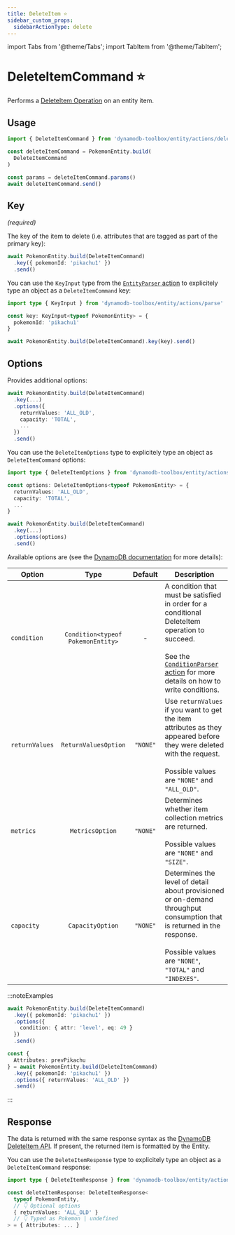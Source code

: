 ```yaml
---
title: DeleteItem ⭐️
sidebar_custom_props:
  sidebarActionType: delete
---
```


import Tabs from '@theme/Tabs';
import TabItem from '@theme/TabItem';

# DeleteItemCommand ⭐️

Performs a [DeleteItem Operation](https://docs.aws.amazon.com/amazondynamodb/latest/APIReference/API_DeleteItem.html) on an entity item.

## Usage

```ts
import { DeleteItemCommand } from 'dynamodb-toolbox/entity/actions/delete'

const deleteItemCommand = PokemonEntity.build(
  DeleteItemCommand
)

const params = deleteItemCommand.params()
await deleteItemCommand.send()
```

## Key

<p style={{ marginTop: '-15px' }}><i>(required)</i></p>

The key of the item to delete (i.e. attributes that are tagged as part of the primary key):

```ts
await PokemonEntity.build(DeleteItemCommand)
  .key({ pokemonId: 'pikachu1' })
  .send()
```

You can use the `KeyInput` type from the [`EntityParser` action](../16-parse/index.md) to explicitely type an object as a `DeleteItemCommand` key:

```ts
import type { KeyInput } from 'dynamodb-toolbox/entity/actions/parse'

const key: KeyInput<typeof PokemonEntity> = {
  pokemonId: 'pikachu1'
}

await PokemonEntity.build(DeleteItemCommand).key(key).send()
```

## Options

Provides additional options:

```ts
await PokemonEntity.build(DeleteItemCommand)
  .key(...)
  .options({
    returnValues: 'ALL_OLD',
    capacity: 'TOTAL',
    ...
  })
  .send()
```

You can use the `DeleteItemOptions` type to explicitely type an object as `DeleteItemCommand` options:

```ts
import type { DeleteItemOptions } from 'dynamodb-toolbox/entity/actions/delete'

const options: DeleteItemOptions<typeof PokemonEntity> = {
  returnValues: 'ALL_OLD',
  capacity: 'TOTAL',
  ...
}

await PokemonEntity.build(DeleteItemCommand)
  .key(...)
  .options(options)
  .send()
```

Available options are (see the [DynamoDB documentation](https://docs.aws.amazon.com/amazondynamodb/latest/APIReference/API_DeleteItem.html#API_DeleteItem_RequestParameters) for more details):

| Option         |               Type                | Default  | Description                                                                                                                                                                                                             |
| -------------- | :-------------------------------: | :------: | ----------------------------------------------------------------------------------------------------------------------------------------------------------------------------------------------------------------------- |
| `condition`    | `Condition<typeof PokemonEntity>` |    -     | A condition that must be satisfied in order for a conditional DeleteItem operation to succeed.<br/><br/>See the [`ConditionParser` action](../17-parse-condition/index.md) for more details on how to write conditions. |
| `returnValues` |       `ReturnValuesOption`        | `"NONE"` | Use `returnValues` if you want to get the item attributes as they appeared before they were deleted with the request.<br/><br/>Possible values are `"NONE"` and `"ALL_OLD"`.                                            |
| `metrics`      |          `MetricsOption`          | `"NONE"` | Determines whether item collection metrics are returned.<br/><br/>Possible values are `"NONE"` and `"SIZE"`.                                                                                                            |
| `capacity`     |         `CapacityOption`          | `"NONE"` | Determines the level of detail about provisioned or on-demand throughput consumption that is returned in the response.<br/><br/>Possible values are `"NONE"`, `"TOTAL"` and `"INDEXES"`.                                |

:::noteExamples

<Tabs>
<TabItem value="conditional" label="Conditional write">

```ts
await PokemonEntity.build(DeleteItemCommand)
  .key({ pokemonId: 'pikachu1' })
  .options({
    condition: { attr: 'level', eq: 49 }
  })
  .send()
```

</TabItem>
<TabItem value="return-values" label="Return values">

```ts
const {
  Attributes: prevPikachu
} = await PokemonEntity.build(DeleteItemCommand)
  .key({ pokemonId: 'pikachu1' })
  .options({ returnValues: 'ALL_OLD' })
  .send()
```

</TabItem>
</Tabs>

:::

## Response

The data is returned with the same response syntax as the [DynamoDB DeleteItem API](https://docs.aws.amazon.com/amazondynamodb/latest/APIReference/API_DeleteItem.html#API_DeleteItem_ResponseElements). If present, the returned item is formatted by the Entity.

You can use the `DeleteItemResponse` type to explicitely type an object as a `DeleteItemCommand` response:

```ts
import type { DeleteItemResponse } from 'dynamodb-toolbox/entity/actions/delete'

const deleteItemResponse: DeleteItemResponse<
  typeof PokemonEntity,
  // 👇 Optional options
  { returnValues: 'ALL_OLD' }
  // 👇 Typed as Pokemon | undefined
> = { Attributes: ... }
```
